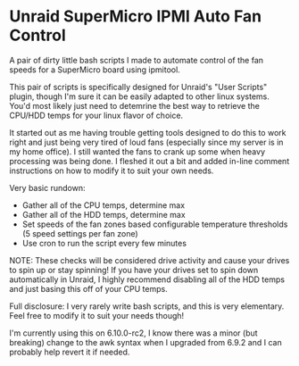 # Unraid SuperMicro IPMI Auto Fan Control

A pair of dirty little bash scripts I made to automate control of the fan speeds for a SuperMicro board using ipmitool. 

This pair of scripts is specifically designed for Unraid's "User Scripts" plugin, though I'm sure it can be easily adapted to other linux systems. You'd most likely just need to detemrine the best way to retrieve the CPU/HDD temps for your linux flavor of choice.

It started out as me having trouble getting tools designed to do this to work right and just being very tired of loud fans (especially since my server is in my home office). I still wanted the fans to crank up some when heavy processing was being done. I fleshed it out a bit and added in-line comment instructions on how to modify it to suit your own needs.

Very basic rundown:
- Gather all of the CPU temps, determine max
- Gather all of the HDD temps, determine max
- Set speeds of the fan zones based configurable temperature thresholds (5 speed settings per fan zone)
- Use cron to run the script every few minutes

NOTE: These checks will be considered drive activity and cause your drives to spin up or stay spinning! 
If you have your drives set to spin down automatically in Unraid, I highly recommend disabling all of the HDD temps and just basing this off of your CPU temps.

Full disclosure: I very rarely write bash scripts, and this is very elementary. Feel free to modify it to suit your needs though!

I'm currently using this on 6.10.0-rc2, I know there was a minor (but breaking) change to the awk syntax when I upgraded from 6.9.2 and I can probably help revert it if needed.
